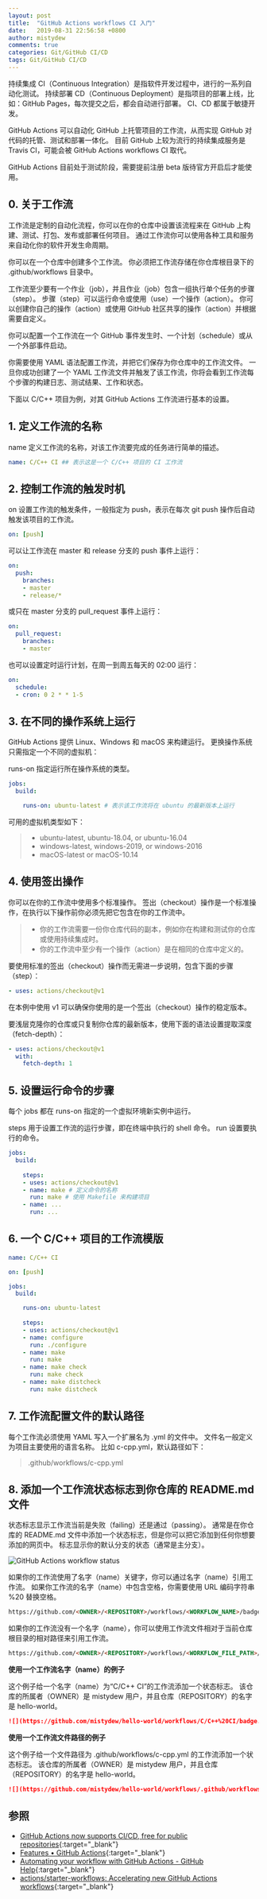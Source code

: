 ```yaml
---
layout: post
title:  "GitHub Actions workflows CI 入门"
date:   2019-08-31 22:56:58 +0800
author: mistydew
comments: true
categories: Git/GitHub CI/CD
tags: Git/GitHub CI/CD
---
```

持续集成 CI（Continuous Integration）是指软件开发过程中，进行的一系列自动化测试。
持续部署 CD（Continuous Deployment）是指项目的部署上线，比如：GitHub Pages，每次提交之后，都会自动进行部署。
CI、CD 都属于敏捷开发。

GitHub Actions 可以自动化 GitHub 上托管项目的工作流，从而实现 GitHub 对代码的托管、测试和部署一体化。
目前 GitHub 上较为流行的持续集成服务是 Travis CI，可能会被 GitHub Actions workflows CI 取代。

GitHub Actions 目前处于测试阶段，需要提前注册 beta 版待官方开启后才能使用。

## 0. 关于工作流

工作流是定制的自动化流程，你可以在你的仓库中设置该流程来在 GitHub 上构建、测试、打包、发布或部署任何项目。
通过工作流你可以使用各种工具和服务来自动化你的软件开发生命周期。

你可以在一个仓库中创建多个工作流。
你必须把工作流存储在你仓库根目录下的 .github/workflows 目录中。

工作流至少要有一个作业（job），并且作业（job）包含一组执行单个任务的步骤（step）。
步骤（step）可以运行命令或使用（use）一个操作（action）。
你可以创建你自己的操作（action）或使用 GitHub 社区共享的操作（action）并根据需要自定义。

你可以配置一个工作流在一个 GitHub 事件发生时、一个计划（schedule）或从一个外部事件启动。

你需要使用 YAML 语法配置工作流，并把它们保存为你仓库中的工作流文件。
一旦你成功创建了一个 YAML 工作流文件并触发了该工作流，你将会看到工作流每个步骤的构建日志、测试结果、工作和状态。

下面以 C/C++ 项目为例，对其 GitHub Actions 工作流进行基本的设置。

## 1. 定义工作流的名称

name 定义工作流的名称，对该工作流要完成的任务进行简单的描述。

```yaml
name: C/C++ CI ## 表示这是一个 C/C++ 项目的 CI 工作流
```

## 2. 控制工作流的触发时机

on 设置工作流的触发条件，一般指定为 push，表示在每次 git push 操作后自动触发该项目的工作流。

```yaml
on: [push]
```

可以让工作流在 master 和 release 分支的 push 事件上运行：

```yaml
on:
  push:
    branches:
    - master
    - release/*
```

或只在 master 分支的 pull_request 事件上运行：

```yaml
on:
  pull_request:
    branches:
    - master
```

也可以设置定时运行计划，在周一到周五每天的 02:00 运行：

```yaml
on:
  schedule:
  - cron: 0 2 * * 1-5
```

## 3. 在不同的操作系统上运行

GitHub Actions 提供 Linux、Windows 和 macOS 来构建运行。
更换操作系统只需指定一个不同的虚拟机：

runs-on 指定运行所在操作系统的类型。

```yaml
jobs:
  build:

    runs-on: ubuntu-latest # 表示该工作流将在 ubuntu 的最新版本上运行
```

可用的虚拟机类型如下：

> * ubuntu-latest, ubuntu-18.04, or ubuntu-16.04
> * windows-latest, windows-2019, or windows-2016
> * macOS-latest or macOS-10.14

## 4. 使用签出操作

你可以在你的工作流中使用多个标准操作。
签出（checkout）操作是一个标准操作，在执行以下操作前你必须先把它包含在你的工作流中。

> * 你的工作流需要一份你仓库代码的副本，例如你在构建和测试你的仓库或使用持续集成时。
> * 你的工作流中至少有一个操作（action）是在相同的仓库中定义的。

要使用标准的签出（checkout）操作而无需进一步说明，包含下面的步骤（step）：

```yaml
- uses: actions/checkout@v1
```

在本例中使用 v1 可以确保你使用的是一个签出（checkout）操作的稳定版本。

要浅层克隆你的仓库或只复制你仓库的最新版本，使用下面的语法设置提取深度（fetch-depth）：

```yaml
- uses: actions/checkout@v1
  with:
    fetch-depth: 1
```

## 5. 设置运行命令的步骤

每个 jobs 都在 runs-on 指定的一个虚拟环境新实例中运行。

steps 用于设置工作流的运行步骤，即在终端中执行的 shell 命令。
run 设置要执行的命令。

```yaml
jobs:
  build:
    
    steps:
    - uses: actions/checkout@v1
    - name: make # 定义命令的名称
      run: make # 使用 Makefile 来构建项目
    - name: ...
      run: ...
```

## 6. 一个 C/C++ 项目的工作流模版

```yaml
name: C/C++ CI

on: [push]

jobs:
  build:

    runs-on: ubuntu-latest
    
    steps:
    - uses: actions/checkout@v1
    - name: configure
      run: ./configure
    - name: make
      run: make
    - name: make check
      run: make check
    - name: make distcheck
      run: make distcheck
```

## 7. 工作流配置文件的默认路径

每个工作流必须使用 YAML 写入一个扩展名为 .yml 的文件中。
文件名一般定义为项目主要使用的语言名称。
比如 c-cpp.yml，默认路径如下：

> .github/workflows/c-cpp.yml

## 8. 添加一个工作流状态标志到你仓库的 README.md 文件

状态标志显示工作流当前是失败（failing）还是通过（passing）。
通常是在你仓库的 README.md 文件中添加一个状态标志，但是你可以把它添加到任何你想要添加的网页中。
标志显示你的默认分支的状态（通常是主分支）。

![GitHub Actions workflow status](https://github.com/mistydew/netCloud/workflows/C/C++%20CI/badge.svg)

如果你的工作流使用了名字（name）关键字，你可以通过名字（name）引用工作流。
如果你工作流的名字（name）中包含空格，你需要使用 URL 编码字符串 %20 替换空格。

```markdown
https://github.com/<OWNER>/<REPOSITORY>/workflows/<WORKFLOW_NAME>/badge.svg
```

如果你的工作流没有一个名字（name），你可以使用工作流文件相对于当前仓库根目录的相对路径来引用工作流。

```markdown
https://github.com/<OWNER>/<REPOSITORY>/workflows/<WORKFLOW_FILE_PATH>/badge.svg
```

**使用一个工作流名字（name）的例子**

这个例子给一个名字（name）为“C/C++ CI”的工作流添加一个状态标志。
该仓库的所属者（OWNER）是 mistydew 用户，并且仓库（REPOSITORY）的名字是 hello-world。

```markdown
![](https://github.com/mistydew/hello-world/workflows/C/C++%20CI/badge.svg)
```

**使用一个工作流文件路径的例子**

这个例子给一个文件路径为 .github/workflows/c-cpp.yml 的工作流添加一个状态标志。
该仓库的所属者（OWNER）是 mistydew 用户，并且仓库（REPOSITORY）的名字是 hello-world。

```markdown
![](https://github.com/mistydew/hello-world/workflows/.github/workflows/c-cpp.yml/badge.svg)
```

## 参照

* [GitHub Actions now supports CI/CD, free for public repositories](https://github.blog/2019-08-08-github-actions-now-supports-ci-cd){:target="_blank"}
* [Features • GitHub Actions](https://github.com/features/actions){:target="_blank"}
* [Automating your workflow with GitHub Actions - GitHub Help](https://help.github.com/en/categories/automating-your-workflow-with-github-actions){:target="_blank"}
* [actions/starter-workflows: Accelerating new GitHub Actions workflows](https://github.com/actions/starter-workflows){:target="_blank"}
